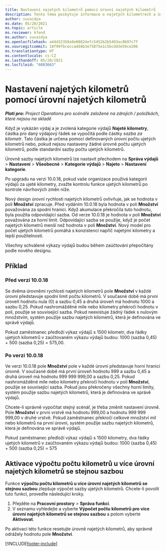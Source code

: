 ```yaml
---
title: Nastavení najetých kilometrů pomocí úrovní najetých kilometrů
description: Tento téma poskytuje informace o najetých kilometrech a úrovních najetých kilometrů.
author: suvaidya
ms.date: 05/20/2021
ms.topic: article
ms.reviewer: kfend
ms.author: suvaidya
ms.openlocfilehash: a44d32358a9e88824efc5452b2b5493ac8b97c7f
ms.sourcegitcommit: 18f99fbceccadd4b3e75875e1c5bcdd3e59ce206
ms.translationtype: HT
ms.contentlocale: cs-CZ
ms.lasthandoff: 05/20/2021
ms.locfileid: "6083663"
---
```

# <a name="set-up-mileage-using-mileage-rate-tiers"></a>Nastavení najetých kilometrů pomocí úrovní najetých kilometrů

_**Platí pro:** Project Operations pro scénáře založené na zdrojích / položkách, které nejsou na skladě_

Když je vykázán výdaj a je zvolená kategorie výdajů **Najeté kilometry**, částka pro daný výdajový řádek se vypočítá podle částky *sazba za kilometr*. Tato částka je určena pomocí definovaných úrovní počtu ujetých kilometrů nebo, pokud nejsou nastaveny žádné úrovně počtu ujetých kilometrů, podle standardní sazby počtu ujetých kilometrů. 

Úrovně sazby najetých kilometrů lze nastavit přechodem na **Správa výdajů** > **Nastavení** >  **Všeobecné** > **Kategorie výdajů** > **Najeto** > **Nastavení kategorie**.

Po upgradu na verzi 10.0.18, pokud vaše organizace používá kategorii výdajů za ujeté kilometry, zvažte kontrolu funkce ujetých kilometrů po kontrole návrhových změn níže. 

Nový design úrovní rychlosti najetých kilometrů ovlivňuje, jak se hodnota v poli **Množství** zpracuje. Před vydáním 10.0.18 byla hodnota v poli **Množství** považována za spodní hranici. Když akumulace překročila tuto hodnotu, byla použita odpovídající sazba.  Od verze 10.0.18 je hodnota v poli **Množství** považována za horní limit. Odpovídající sazba se použije, když je počet najetých kilometrů menší než hodnota v poli **Množství**.  Nový model pro počet ujetých kilometrů pomáhá s konzistencí napříč najetými kilometry a lepší použitelností.   

Všechny schválené výkazy výdajů budou během zaúčtování přepočítány podle nového designu.

## <a name="example"></a>Příklad
 
### <a name="before-version-10018"></a>Před verzí 10.0.18
Se dvěma úrovněmi rychlosti najetých kilometrů pole **Množství** v každé úrovni představuje spodní limit počtu kilometrů. V současné době má první úroveň hodnotu nula (0) a sazbu 0,45 a druhá úroveň má hodnotu 1000 a sazbu 0,25. Pokud nashromážděné míle nebo kilometry překročí hodnotu v poli, použije se související sazba. Pokud neexistuje žádný řádek s nulovým množstvím, systém použije sazbu najetých kilometrů, která je definována ve správě výdajů. 
 
Pokud zaměstnanec předloží výkaz výdajů s 1500 kilometr, dva řádky ujetých kilometrů v zaúčtovaném výkazu výdajů budou: 1000 (sazba 0,45) + 500 (sazba 0,25) = 575,00.

### <a name="after-version-10018"></a>Po verzi 10.0.18
Ve verzi 10.0.18 pole **Množství** pole v každé úrovni představuje horní hranici úrovně. V současné době má první úroveň hodnotu 999 a sazbu 0,45 a druhá úroveň má hodnotu 999 999 999,00 a sazbu 0,25. Pokud nashromážděné míle nebo kilometry překročí hodnotu v poli **Množství**, použije se související sazba. Pokud jsou překročeny všechny horní limity, systém použije sazbu najetých kilometrů, která je definována ve správě výdajů. 
 
Chcete-li správně vypočítat stejný scénář, je třeba změnit nastavení úrovně. Pole **Množství** v první vrstvě má hodnotu 999,00 a hodnotu 999 999 999,00 v druhé vrstvě. Pokud zaměstnanec překročí celkové množství mil nebo kilometrů na první úrovni, systém použije sazbu najetých kilometrů, která je definována ve správě výdajů. 
  
Pokud zaměstnanec předloží výkaz výdajů s 1500 kilometry, dva řádky ujetých kilometrů v zaúčtovaném výkazu výdajů budou: 1000 (sazba 0,45) + 500 (sazba 0,25) = 575

## <a name="enable-the-mileage-amount-calculation-for-multiple-mileage-tiers-with-same-rate-feature"></a>Aktivace výpočtu počtu kilometrů u více úrovní najetých kilometrů se stejnou sazbou

Funkce **výpočtu počtu kilometrů u více úrovní najetých kilometrů se stejnou sazbou** zlepšuje výpočet sazby ujetých kilometrů. Chcete-li povolit tuto funkci, proveďte následující kroky.

1. Přejděte na **Pracovní prostory** > **Správa funkcí**. 
2. V seznamu vyhledejte a vyberte **Výpočet počtu kilometrů pro více úrovní najetých kilometrů se stejnou sazbou** a potom vyberte **Aktivovat**.

Po aktivaci této funkce resetujte úrovně najetých kilometrů, aby správně odrážely hodnotu pole **Množství**. 


[!INCLUDE[footer-include](../includes/footer-banner.md)]
